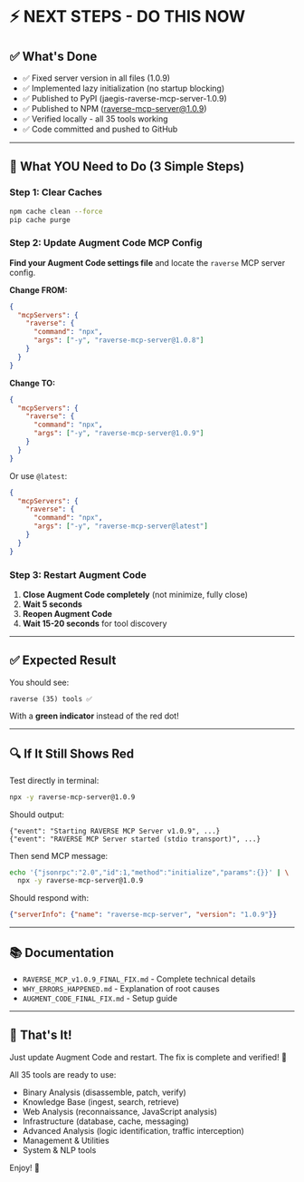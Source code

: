 # ⚡ NEXT STEPS - DO THIS NOW

## ✅ What's Done

- ✅ Fixed server version in all files (1.0.9)
- ✅ Implemented lazy initialization (no startup blocking)
- ✅ Published to PyPI (jaegis-raverse-mcp-server-1.0.9)
- ✅ Published to NPM (raverse-mcp-server@1.0.9)
- ✅ Verified locally - all 35 tools working
- ✅ Code committed and pushed to GitHub

---

## 🎯 What YOU Need to Do (3 Simple Steps)

### Step 1: Clear Caches
```bash
npm cache clean --force
pip cache purge
```

### Step 2: Update Augment Code MCP Config

**Find your Augment Code settings file** and locate the `raverse` MCP server config.

**Change FROM:**
```json
{
  "mcpServers": {
    "raverse": {
      "command": "npx",
      "args": ["-y", "raverse-mcp-server@1.0.8"]
    }
  }
}
```

**Change TO:**
```json
{
  "mcpServers": {
    "raverse": {
      "command": "npx",
      "args": ["-y", "raverse-mcp-server@1.0.9"]
    }
  }
}
```

Or use `@latest`:
```json
{
  "mcpServers": {
    "raverse": {
      "command": "npx",
      "args": ["-y", "raverse-mcp-server@latest"]
    }
  }
}
```

### Step 3: Restart Augment Code

1. **Close Augment Code completely** (not minimize, fully close)
2. **Wait 5 seconds**
3. **Reopen Augment Code**
4. **Wait 15-20 seconds** for tool discovery

---

## ✅ Expected Result

You should see:
```
raverse (35) tools ✅
```

With a **green indicator** instead of the red dot!

---

## 🔍 If It Still Shows Red

Test directly in terminal:
```bash
npx -y raverse-mcp-server@1.0.9
```

Should output:
```
{"event": "Starting RAVERSE MCP Server v1.0.9", ...}
{"event": "RAVERSE MCP Server started (stdio transport)", ...}
```

Then send MCP message:
```bash
echo '{"jsonrpc":"2.0","id":1,"method":"initialize","params":{}}' | \
  npx -y raverse-mcp-server@1.0.9
```

Should respond with:
```json
{"serverInfo": {"name": "raverse-mcp-server", "version": "1.0.9"}}
```

---

## 📚 Documentation

- `RAVERSE_MCP_v1.0.9_FINAL_FIX.md` - Complete technical details
- `WHY_ERRORS_HAPPENED.md` - Explanation of root causes
- `AUGMENT_CODE_FINAL_FIX.md` - Setup guide

---

## 🚀 That's It!

Just update Augment Code and restart. The fix is complete and verified! 🎉

All 35 tools are ready to use:
- Binary Analysis (disassemble, patch, verify)
- Knowledge Base (ingest, search, retrieve)
- Web Analysis (reconnaissance, JavaScript analysis)
- Infrastructure (database, cache, messaging)
- Advanced Analysis (logic identification, traffic interception)
- Management & Utilities
- System & NLP tools

Enjoy! 🎊

